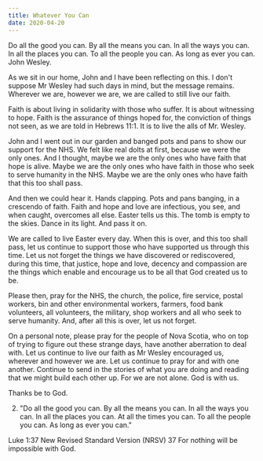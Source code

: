 ```yaml
---
title: Whatever You Can
date: 2020-04-20
---
```



Do all the good you can.  By all the means you can.  In all the ways you can.  In all the places you can.  To all the
people you can.  As long as ever you can. 
John Wesley.

As we sit in our home, John and I have been reflecting on this.  I don't suppose Mr Wesley had such days in mind, but 
the message remains.  Wherever we are, however we are, we are called to still live our faith.

Faith is about living in solidarity with those who suffer.  It is about witnessing to hope. Faith is the assurance of
things hoped for, the conviction of things not seen, as we are told in Hebrews 11:1.  It is to live the alls of
Mr. Wesley.

John and I went out in our garden and banged pots and pans to show our support for the NHS.  We felt like real dolts
at first, because we were the only ones.  And I thought, maybe we are the only ones who have faith that hope is alive.
Maybe we are the only ones who have faith in those who seek to serve humanity in the NHS.  Maybe we are the only ones
who have faith that this too shall pass.

And then we could hear it.  Hands clapping.  Pots and pans banging, in a crescendo of faith.
Faith and hope and love are infectious, you see, and when caught, overcomes all else.  Easter tells us this.  The tomb
is empty to the skies.  Dance in its light. And pass it on.

We are called to live Easter every day. When this is over, and this too shall pass, let us continue to support those 
who have supported us through this time.   Let us not forget the things we have discovered or rediscovered, during this
time, that justice, hope and love, decency and compassion are the things which enable and encourage us to be all that
God created us to be.

Please then, pray for the NHS, the church, the police, fire service, postal workers, bin and other environmental workers,
farmers, food bank volunteers, all volunteers, the military, shop workers and all who seek to serve humanity.  And, 
after all this is over, let us not forget.

On a personal note, please pray for the people of Nova Scotia, who on top of trying to figure out these strange days, 
have another aberration to deal with.  Let us continue to live our faith as Mr Wesley encouraged us, wherever and however
we are.  Let us continue to pray for and with one another.  Continue to send in the stories of what you are doing and 
reading that we might build each other up.  For we are not alone.  God is with us.

Thanks be to God.


2. "Do all the good you can. By all the means you can. In all the ways you can. In all the places you can. At all the times you can. To all the people you can. As long as ever you can."

Luke 1:37 New Revised Standard Version (NRSV)
37 For nothing will be impossible with God.

